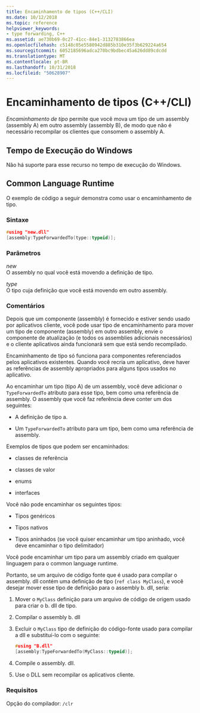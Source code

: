 ```yaml
---
title: Encaminhamento de tipos (C++/CLI)
ms.date: 10/12/2018
ms.topic: reference
helpviewer_keywords:
- type forwarding, C++
ms.assetid: ae730b69-0c27-41cc-84e1-3132783866ea
ms.openlocfilehash: c5148c05e5580942d885b310e35f3b629224a654
ms.sourcegitcommit: 6052185696adca270bc9bdbec45a626dd89cdcdd
ms.translationtype: MT
ms.contentlocale: pt-BR
ms.lasthandoff: 10/31/2018
ms.locfileid: "50628907"
---
```

# <a name="type-forwarding-ccli"></a>Encaminhamento de tipos (C++/CLI)

*Encaminhamento de tipo* permite que você mova um tipo de um assembly (assembly A) em outro assembly (assembly B), de modo que não é necessário recompilar os clientes que consomem o assembly A.

## <a name="windows-runtime"></a>Tempo de Execução do Windows

Não há suporte para esse recurso no tempo de execução do Windows.

## <a name="common-language-runtime"></a>Common Language Runtime

O exemplo de código a seguir demonstra como usar o encaminhamento de tipo.

### <a name="syntax"></a>Sintaxe

```cpp
#using "new.dll"
[assembly:TypeForwardedTo(type::typeid)];
```

### <a name="parameters"></a>Parâmetros

*new*<br/>
O assembly no qual você está movendo a definição de tipo.

*type*<br/>
O tipo cuja definição que você está movendo em outro assembly.

### <a name="remarks"></a>Comentários

Depois que um componente (assembly) é fornecido e estiver sendo usado por aplicativos cliente, você pode usar tipo de encaminhamento para mover um tipo de componente (assembly) em outro assembly, envie o componente de atualização (e todos os assemblies adicionais necessários) e o cliente aplicativos ainda funcionará sem que está sendo recompilado.

Encaminhamento de tipo só funciona para componentes referenciados pelos aplicativos existentes. Quando você recria um aplicativo, deve haver as referências de assembly apropriados para alguns tipos usados no aplicativo.

Ao encaminhar um tipo (tipo A) de um assembly, você deve adicionar o `TypeForwardedTo` atributo para esse tipo, bem como uma referência de assembly. O assembly que você faz referência deve conter um dos seguintes:

- A definição de tipo a.

- Um `TypeForwardedTo` atributo para um tipo, bem como uma referência de assembly.

Exemplos de tipos que podem ser encaminhados:

- classes de referência

- classes de valor

- enums

- interfaces

Você não pode encaminhar os seguintes tipos:

- Tipos genéricos

- Tipos nativos

- Tipos aninhados (se você quiser encaminhar um tipo aninhado, você deve encaminhar o tipo delimitador)

Você pode encaminhar um tipo para um assembly criado em qualquer linguagem para o common language runtime.

Portanto, se um arquivo de código fonte que é usado para compilar o assembly. dll contém uma definição de tipo (`ref class MyClass`), e você desejar mover esse tipo de definição para o assembly b. dll, seria:

1. Mover o `MyClass` definição para um arquivo de código de origem usado para criar o b. dll de tipo.

2. Compilar o assembly b. dll

3. Excluir o `MyClass` tipo de definição do código-fonte usado para compilar a dll e substituí-lo com o seguinte:

    ```cpp
    #using "B.dll"
    [assembly:TypeForwardedTo(MyClass::typeid)];
    ```

4. Compile o assembly. dll.

5. Use o DLL sem recompilar os aplicativos cliente.

### <a name="requirements"></a>Requisitos

Opção do compilador: `/clr`